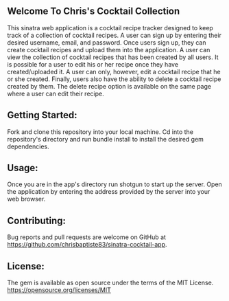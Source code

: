 ## Welcome To Chris's Cocktail Collection 

This sinatra web application is a cocktail recipe tracker designed to keep track of a collection of cocktail recipes. A user can sign up by entering their desired username, email, and password. Once users sign up, they can create cocktail recipes and upload them into the application. A user can view the collection of cocktail recipes that has been created by all users. It is possible for a user to edit his or her recipe once they have created/uploaded it. A user can only, however, edit a cocktail recipe that he or she created. Finally, users also have the ability to delete a cocktail recipe created by them. The delete recipe option is available on the same page where a user can edit their recipe. 

## Getting Started: 

Fork and clone this repository into your local machine. Cd into the repository's directory and run bundle install to install the desired gem dependencies. 

## Usage: 

Once you are in the app's directory run shotgun to start up the server. Open the application by entering the address provided by the server into your web browser. 

## Contributing:

Bug reports and pull requests are welcome on GitHub at https://github.com/chrisbaptiste83/sinatra-cocktail-app.

## License:

The gem is available as open source under the terms of the MIT License. https://opensource.org/licenses/MIT
